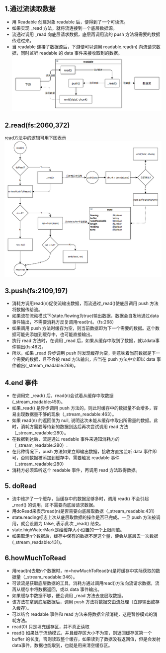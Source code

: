 ## 1.通过流读取数据
- 用 Readable 创建对象 readable 后，便得到了一个可读流。
- 如果实现 _read 方法，就将流连接到一个底层数据源。
- 流通过调用 _read 向底层请求数据，底层再调用流的 push 方法将需要的数据传递过来。
- 当 readable 连接了数据源后，下游便可以调用 readable.read(n) 向流请求数据，同时监听 readable 的 data 事件来接收取到的数据。
![](/public/images/stream-how-data-comes-out.png)

## 2.read(fs:2060,372)
read方法中的逻辑可用下图表示
![](/public/images/stream-read.png)

## 3.push(fs:2109,197)
- 消耗方调用read(n)促使流输出数据，而流通过_read()使底层调用 push 方法将数据传给流。
- 如果流在流动模式下(state.flowing为true)输出数据，数据会自发地通过data事件输出，不需要消耗方反复调用read(n)。（fs:268）
- 如果调用 push 方法时缓存为空，则当前数据即为下一个需要的数据。这个数据可能先添加到缓存中，也可能直接输出。
- 执行 read 方法时，在调用 _read 后，如果从缓存中取到了数据，就以data事件输出(fs:482)。
- 所以，如果 _read 异步调用 push 时发现缓存为空，则意味着当前数据是下一个需要的数据，且不会被 read 方法输出，应当在 push 方法中立即以 data 事件输出(_stream_readable:268)。

## 4.end 事件
- 在调用完 _read() 后，read(n)会试着从缓存中取数据(_stream_readable:459)。
- 如果_read() 是异步调用 push 方法的，则此时缓存中的数据量不会增多，容易出现数据量不够的现象（_stream_readable:463）。
- 如果 read(n) 的返回值为 null, 说明这次未能从缓存中取出所需量的数据。此时，消耗方需要等待新的数据到达后再次尝试调用 read 方法（_stream_readable:280）。
- 在数据到达后，流是通过 readable 事件来通知消耗方的（_stream_readable:280）.
- 在此种情况下，push 方法如果立即输出数据，接收方直接监听 data 事件即可，否则数据被添加到缓存中，需要触发 readable 事件（_stream_readable:280）
- 消耗方必须监听这个 readable 事件，再调用 read 方法取得数据。
## 5. doRead
- 流中维护了一个缓存，当缓存中的数据足够多时，调用 read() 不会引起_read() 的调用，即不需要向底层请求数据。
- 用doRead来表示read(n)是否需要向底层取数据（_stream_readable:431）
- state.reading标志上次从底层取数据的操作是否已完成。一旦 push 方法被调用，就会设置为 false, 表示此次 _read() 结束。
- state.highWaterMark是给缓存大小设置的一个上限阈值。
- 如果取走n个数据后，缓存中保有的数据不足这个量，便会从底层去一次数据(_stream_readable:431)。
## 6.howMuchToRead
- 用read(n)去取n个数据时，m=howMuchToRead(n)是将缓存中实际获取的数据量（_stream_readable:346）。
- 可读流是获取底层数据的工具，消耗方通过调用read()方法向流请求数据，流再从缓存中将数据返回，或以 data 事件输出。
- 如果缓存中数据不够，便会调用 _read 方法去底层取数据。
- 该方法在拿到底层数据后，调用 push 方法将数据交由流处理（立即输出或存入缓存）。
- 可以结合 readable 事件和 read 方法来将数据全部消耗，这是暂停模式的消耗方法。
- read(0) 只是填充缓存区，并不真正读取
- read() 如果处于流动模式，并且缓存区大小不为空，则返回缓存区第一个 buffer 的长度，否则读取整个缓存，如果读到了数据没有返回值，但是会发射data事件，数据也能取到，也就是用来清空缓存区。